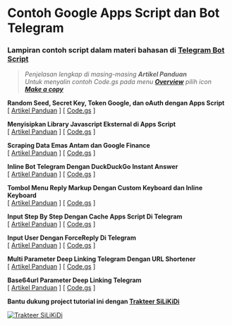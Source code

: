 # Contoh Google Apps Script dan Bot Telegram

### Lampiran contoh script dalam materi bahasan di **[Telegram Bot Script](https://telegram-bot-script.blogspot.com)**

> *Penjelasan lengkap di masing-masing **Artikel Panduan***  
> *Untuk menyalin contoh Code.gs pada menu **[Overview](https://blogger.googleusercontent.com/img/a/AVvXsEiC6ELdl8w3Ila9rFfH_3e9h05LZrPFErqCURZVGszVgK8OGFwHKRNtMj9jg8t4Mtj2LnG-CXWAiiLr42sktsVeDeKkzGesXPtxbqtPdg5ZPgs6C9cTVi7WMv8oj7mpVshZU_BdC-hTBKnARlEavMybvIGSnHkBCyqAm22GqoKYCrBkNAcNbnBb7UqAUg=s0)** pilih icon **[Make a copy](https://blogger.googleusercontent.com/img/a/AVvXsEjc6qRFFQZi6WsdCPqcLqDhNAiHYKK8ZQ3jyAtwaEksBYkZdu8eqEcbOS-J429fno-_vHcYsej8CK1m-WuTCI1hMbuwoBRfl0SzNdsChLo-ooeyqx6iGVMEyfzQFooIDPx6wDNSILk9c4V4WyYqpZYSL2dHqZU6GScBo6aK-x8YY6sNr_Hd3w9-l6Swnw=s0)***  

**Random Seed, Secret Key, Token Google, dan oAuth dengan Apps Script**  
\[ [Artikel Panduan](https://telegram-bot-script.blogspot.com/2021/11/random-seed-secret-key-token-google-dan-oauth-dengan-apps-script.html) \] 
\[ [Code.gs](https://script.google.com/d/1qQl2lM4qnMHtNX9K5nmQy4eV8dAiCQ_pc-ISW92GfwBbzvPEJx_CpHsH/edit?usp=sharing) \]  

**Menyisipkan Library Javascript Eksternal di Apps Script**  
\[ [Artikel Panduan](https://telegram-bot-script.blogspot.com/2021/11/menyisipkan-library-javascript-eksternal-di-apps-script.html) \] 
\[ [Code.gs](https://script.google.com/d/1ofX1c6ssz-m5dDNbx_Hd7YHX1eF66Dwwg7EQkvLvTnwsh-DEYDR4i1VJ/edit?usp=sharing) \]  

**Scraping Data Emas Antam dan Google Finance**  
\[ [Artikel Panduan](https://telegram-bot-script.blogspot.com/2021/11/scraping-data-emas-antam-dan-google-finance.html) \] 
\[ [Code.gs](https://script.google.com/d/19pt2ufHQQR39ftopNefhL6EHGAj15LBb0RJV327ctbox93304l4Jk91r/edit?usp=sharing) \]  

**Inline Bot Telegram Dengan DuckDuckGo Instant Answer**  
\[ [Artikel Panduan](https://telegram-bot-script.blogspot.com/2021/11/inline-bot-telegram-dengan-duckduckgo-instant-answer.html) \] 
\[ [Code.gs](https://script.google.com/d/14FaPl3Ovt0EHANd2ZEZu9N0mFD9XHO572lF3Q3cqYjqWg_UhtVBWBvux/edit?usp=sharing) \]  

**Tombol Menu Reply Markup Dengan Custom Keyboard dan Inline Keyboard**  
\[ [Artikel Panduan](https://telegram-bot-script.blogspot.com/2021/11/tombol-menu-reply-markup-dengan-custom-keyboard-dan-inline-keyboard.html) \] 
\[ [Code.gs](https://script.google.com/d/1iyInjyW-V7ifS5bgUEu6MnBoZDF9xZzrP1kvhlkrWnM-a3JaGZHnhdxB/edit?usp=sharing) \]  

**Input Step By Step Dengan Cache Apps Script Di Telegram**  
\[ [Artikel Panduan](https://telegram-bot-script.blogspot.com/2021/10/input-step-by-step-dengan-cache-apps-script-di-telegram.html) \] 
\[ [Code.gs](https://script.google.com/d/114icEGnD-bQqbUWvlJb-yGPg1JZUHg1AXAH_CEwmaScLy9NJrFmK9qo4/edit?usp=sharing) \]  

**Input User Dengan ForceReply Di Telegram**  
\[ [Artikel Panduan](https://telegram-bot-script.blogspot.com/2021/10/input-user-dengan-forcereply-di-telegram.html) \] 
\[ [Code.gs](https://script.google.com/d/17Z7ckjsi_1mVqUOqeWPx7564D6M5mH5eDe0ij_vu_sCLj5YBgfmD-kED/edit?usp=sharing) \]  

**Multi Parameter Deep Linking Telegram Dengan URL Shortener**  
\[ [Artikel Panduan](https://telegram-bot-script.blogspot.com/2021/10/multi-parameter-deep-linking-telegram-dengan-url-shortener.html) \] 
\[ [Code.gs](https://script.google.com/d/14ukTK4wX1O2V-0nRyxRkNqNoaAZxzyF8Slb2hGKBVaYyOgZN06-dviT5/edit?usp=sharing) \]  

**Base64url Parameter Deep Linking Telegram**  
\[ [Artikel Panduan](https://telegram-bot-script.blogspot.com/2021/10/base64url-parameter-deep-linking-telegram.html) \] 
\[ [Code.gs](https://script.google.com/d/14CfL-lhXHyQov5qZDP3YsUvSYWNttKRp_RVXUCNf0udM-P0xXlv2FcPa/edit?usp=sharing) \]  

**Bantu dukung project tutorial ini dengan [Trakteer SiLiKiDi](https://trakteer.id/silikidi/tip)**

[![Trakteer SiLiKiDi](https://cdn.trakteer.id/images/embed/trbtn-red-2.png "Trakteer SiLiKiDi")](https://trakteer.id/silikidi/tip)

